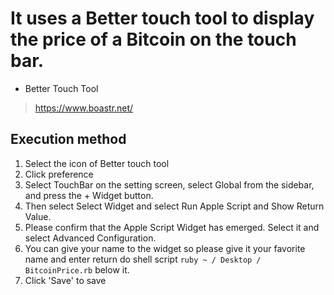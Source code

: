 # It uses a Better touch tool to display the price of a Bitcoin on the touch bar.
- Better Touch Tool
> https://www.boastr.net/

## Execution method
1. Select the icon of Better touch tool
2. Click preference
3. Select TouchBar on the setting screen, select Global from the sidebar, and press the + Widget button.
4. Then select Select Widget and select Run Apple Script and Show Return Value.
5. Please confirm that the Apple Script Widget has emerged. Select it and select Advanced Configuration.
6. You can give your name to the widget so please give it your favorite name and enter return do shell script `ruby ~ / Desktop / BitcoinPrice.rb` below it.
7. Click 'Save' to save
